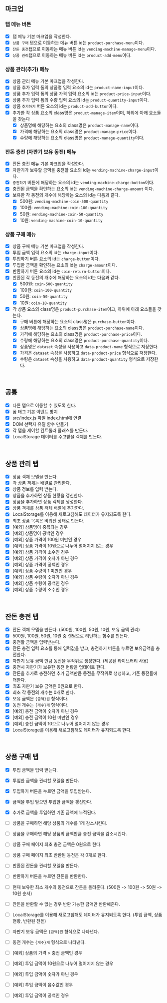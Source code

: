 ## 마크업

### **탭 메뉴 버튼**
- [x] 탭 메뉴 기본 마크업을 작성한다.
- [x] `상품 구매` 탭으로 이동하는 메뉴 버튼 id는 `product-purchase-menu`이다.
- [x] `잔돈 충전`탭으로 이동하는 메뉴 버튼 id는 `vending-machine-manage-menu`이다.
- [x] `상품 관리`탭으로 이동하는 메뉴 버튼 id는 `product-add-menu`이다.

### **상품 관리(추가) 메뉴**

- [x] 상품 관리 메뉴 기본 마크업을 작성한다.
- [x] 상품 추가 입력 폼의 상품명 입력 요소의 id는 `product-name-input`이다.
- [x] 상품 추가 입력 폼의 상품 가격 입력 요소의 id는 `product-price-input`이다.
- [x] 상품 추가 입력 폼의 수량 입력 요소의 id는 `product-quantity-input`이다.
- [x] 상품 `추가하기` 버튼 요소의 id는 `product-add-button`이다.
- [x] 추가한 각 상품 요소의 class명은 `product-manage-item`이며, 하위에 아래 요소들을 갖는다
  - [x] 상품명에 해당하는 요소의 class명은 `product-manage-name`이다.
  - [x] 가격에 해당하는 요소의 class명은 `product-manage-price`이다.
  - [x] 수량에 해당하는 요소의 class명은 `product-manage-quantity`이다.

### **잔돈 충전 (자판기 보유 동전) 메뉴**

- [x] 잔돈 충전 메뉴 기본 마크업을 작성한다.
- [x] 자판기가 보유할 금액을 충전할 요소의 id는 `vending-machine-charge-input`이다.
- [x] `충전하기` 버튼에 해당하는 요소의 id는 `vending-machine-charge-button`이다.
- [x] 충전된 금액을 확인하는 요소의 id는 `vending-machine-charge-amount` 이다.
- [x] 보유한 각 동전의 개수에 해당하는 요소의 id는 다음과 같다.
  - [x] 500원: `vending-machine-coin-500-quantity`
  - [x] 100원: `vending-machine-coin-100-quantity`
  - [x] 50원: `vending-machine-coin-50-quantity`
  - [x] 10원: `vending-machine-coin-10-quantity`

### **상품 구매 메뉴**

- [x] 상품 구매 메뉴 기본 마크업을 작성한다.
- [x] 투입 금액 입력 요소의 id는 `charge-input`이다.
- [x] 투입하기 버튼 요소의 id는 `charge-button`이다.
- [x] 투입한 금액을 확인하는 요소의 id는 `charge-amount`이다.
- [x] 반환하기 버튼 요소의 id는 `coin-return-button`이다.
- [x] 반환된 각 동전의 개수에 해당하는 요소의 id는 다음과 같다.
  - [x] 500원: `coin-500-quantity`
  - [x] 100원: `coin-100-quantity`
  - [x] 50원: `coin-50-quantity`
  - [x] 10원: `coin-10-quantity`
- [x] 각 상품 요소의 class명은 `product-purchase-item`이고, 하위에 아래 요소들을 갖는다.
  - [x] 구매 버튼에 해당하는 요소의 class명은 `purchase-button`이다.
  - [x] 상품명에 해당하는 요소의 class명은 `product-purchase-name`이다.
  - [x] 가격에 해당하는 요소의 class명은 `product-purchase-price`이다.
  - [x] 수량에 해당하는 요소의 class명은 `product-purchase-quantity`이다.
  - [x] 상품명은 `dataset` 속성을 사용하고 `data-product-name` 형식으로 저장한다.
  - [x] 가격은 `dataset` 속성을 사용하고 `data-product-price` 형식으로 저장한다.
  - [x] 수량은 `dataset` 속성을 사용하고 `data-product-quantity` 형식으로 저장한다.

<br>

## 공통

- [x] 다른 탭으로 이동할 수 있도록 한다.
- [x] 폼 태그 기본 이벤트 방지
- [x] src/index.js 파일 index.html에 연결
- [x] DOM 선택자 유틸 함수 만들기
- [x] 각 탭을 제어할 컨트롤러 클래스를 만든다.
- [x] LocalStorage 데이터를 주고받을 객체를 만든다.

<br>

## 상품 관리 탭

- [x] 상품 객체 모델을 만든다.
- [x] 각 상품 객체는 배열로 관리한다.
- [x] 상품 정보를 입력 받는다.
- [x] 상품을 추가하면 상품 현황을 갱신한다.
- [x] 상품을 추가하면 상품 객체를 생성한다.
- [x] 상품 객체를 상품 객체 배열에 추가한다.
- [x] LocalStorage를 이용해 새로고침해도 데이터가 유지되도록 한다.
- [x] 최초 상품 목록은 비워진 상태로 만든다.
- [x] [예외] 상품명이 중복되는 경우
- [x] [예외] 상품명이 공백인 경우
- [x] [예외] 상품 가격이 100원 미만인 경우
- [x] [예외] 상품 가격이 10원으로 나누어 떨어지지 않는 경우
- [x] [예외] 상품 가격이 소수인 경우
- [x] [예외] 상품 가격이 숫자가 아닌 경우
- [x] [예외] 상품 가격이 공백인 경우
- [x] [예외] 상품 수량이 1 미만인 경우
- [x] [예외] 상품 수량이 숫자가 아닌 경우
- [x] [예외] 상품 수량이 공백인 경우
- [x] [예외] 상품 수량이 소수인 경우

<br>

## 잔돈 충전 탭

- [x] 잔돈 객체 모델을 만든다. (500원, 100원, 50원, 10원, 보유 금액 관리)
- [x] 500원, 100원, 50원, 10원 중 랜덤으로 리턴하는 함수를 만든다.
- [x] 충전할 금액을 입력받는다.
- [x] 잔돈 충전 입력 요소를 통해 입력값을 받고, 충전하기 버튼을 누르면 보유금액을 충전한다.
- [x] 자판기 보유 금액 만큼 동전을 무작위로 생성한다. (제공된 라이브러리 사용)
- [x] 충전시 자판기가 보유한 동전 현황을 업데이트 한다.
- [x] 잔돈을 추가로 충전하면 추가 금액만큼 동전을 무작위로 생성하고, 기존 동전들에 더한다.
- [x] 최초 자판기 보유 금액은 0원으로 한다.
- [x] 최초 각 동전의 개수는 0개로 한다.
- [x] 보유 금액은 `{금액}원` 형식이다.
- [x] 동전 개수는 `{개수}개` 형식이다.
- [x] [예외] 충전 금액이 숫자가 아닌 경우
- [x] [예외] 충전 금액이 10원 미만인 경우
- [x] [예외] 충전 금액이 10으로 나누어 떨어지지 않는 경우
- [x] LocalStorage를 이용해 새로고침해도 데이터가 유지되도록 한다.

<br>

## 상품 구매 탭

- [x] 투입 금액을 입력 받는다.
- [x] 투입한 금액을 관리할 모델을 만든다.
- [x] 투입하기 버튼을 누르면 금액을 투입받는다.
- [x] 금액을 투입 받으면 투입한 금액을 갱신한다.
- [x] 추가로 금액을 투입하면 기존 금액에 누적된다.
- [ ] 상품을 구매하면 해당 상품의 개수를 1개 감소시킨다.
- [ ] 상품을 구매하면 해당 상품의 금액만큼 충전 금액을 감소시킨다.
- [ ] 상품 구매 페이지 최초 충전 금액은 0원으로 한다.
- [ ] 상품 구매 페이지 최초 반환된 동전은 각 0개로 한다.
- [ ] 반환된 잔돈을 관리할 모델을 만든다.
- [ ] 반환하기 버튼을 누르면 잔돈을 반환한다.
- [ ] 현재 보유한 최소 개수의 동전으로 잔돈을 돌려준다. (500원 -> 100원 -> 50원 -> 10원 순서)
- [ ] 잔돈을 반환할 수 없는 경우 반환 가능한 금액만 반환해준다.
- [ ] LocalStorage를 이용해 새로고침해도 데이터가 유지되도록 한다. (투입 금액, 상품 현황, 반환된 잔돈)
- [ ] 자판기 보유 금액은 `{금액}원` 형식으로 나타낸다.
- [ ] 동전 개수는 `{개수}개` 형식으로 나타낸다.
- [ ] [예외] 상품의 가격 > 충전 금액인 경우
- [ ] [예외] 투입 금액이 10원으로 나누어 떨어지지 않는 경우
- [ ] [예외] 투입 금액이 숫자가 아닌 경우
- [ ] [예외] 투입 금액이 음수값인 경우
- [ ] [예외] 투입 금액이 공백인 경우

